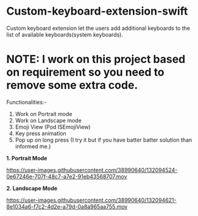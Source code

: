# Custom-keyboard-extension-swift
Custom keyboard extension let the users add additional keyboards to the list of available keyboards(system keyboards).

# NOTE: I work on this project based on requirement so you need to remove some extra code.

Functionalities:- 
1. Work on Portrait mode
2. Work on Landscape mode
3. Emoji View (Pod ISEmojiView)
4. Key press animation
5. Pop up on long press (I try it but if you have batter batter solution than informed me.)

**1. Portrait Mode**

https://user-images.githubusercontent.com/38990640/132094524-0e67246e-707f-48c7-a7e2-91eb43568707.mov



**2. Landscape Mode**

https://user-images.githubusercontent.com/38990640/132094621-8e1034a6-f7c2-4d2e-a79d-0a8a965aa755.mov



